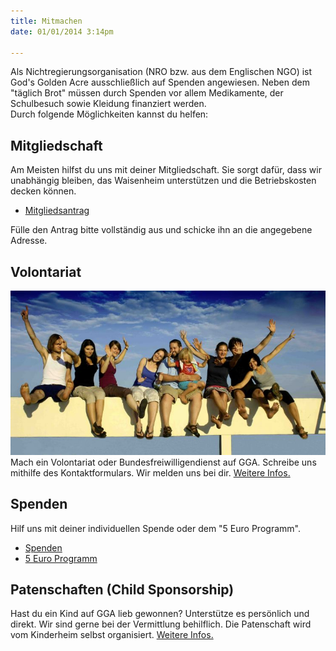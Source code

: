 ```yaml
---
title: Mitmachen
date: 01/01/2014 3:14pm

---
```


Als Nichtregierungsorganisation (NRO bzw. aus dem Englischen NGO) ist God's Golden Acre ausschließlich auf Spenden angewiesen. Neben dem "täglich Brot" müssen durch Spenden vor allem Medikamente, der Schulbesuch sowie Kleidung finanziert werden.  
Durch folgende Möglichkeiten kannst du helfen:

## Mitgliedschaft
Am Meisten hilfst du uns mit deiner Mitgliedschaft. Sie sorgt dafür, dass wir unabhängig bleiben, das Waisenheim unterstützen und die Betriebskosten decken können.
+ [Mitgliedsantrag](../documents/Mitgliedsantrag-FvGGAD.pdf")  

Fülle den Antrag bitte vollständig aus und schicke ihn an die angegebene Adresse.

## Volontariat
![Volunteers auf GGA](../images/volunteers-gga.jpg)  
Mach ein Volontariat oder Bundesfreiwilligendienst auf GGA. 
Schreibe uns mithilfe des Kontaktformulars. Wir melden uns bei dir.
[Weitere Infos.](http://godsgoldenacre.org/volunteering.html "God's Golden Acre Volunteering")

## Spenden

Hilf uns mit deiner individuellen Spende oder dem "5 Euro Programm".  
+ [Spenden](/impressum "Individuelle Spende")
+ [5 Euro Programm](http://godsgoldenacre.org/donate-now.html "God's Golden Acre Good Samaritan Fund")

## Patenschaften (Child Sponsorship)

Hast du ein Kind auf GGA lieb gewonnen? Unterstütze es persönlich und direkt. Wir sind gerne bei der Vermittlung behilflich. Die Patenschaft wird vom Kinderheim selbst organisiert. [Weitere Infos.](http://godsgoldenacre.org/childsponsorship.html "God's Golden Acre Childsponsorship")